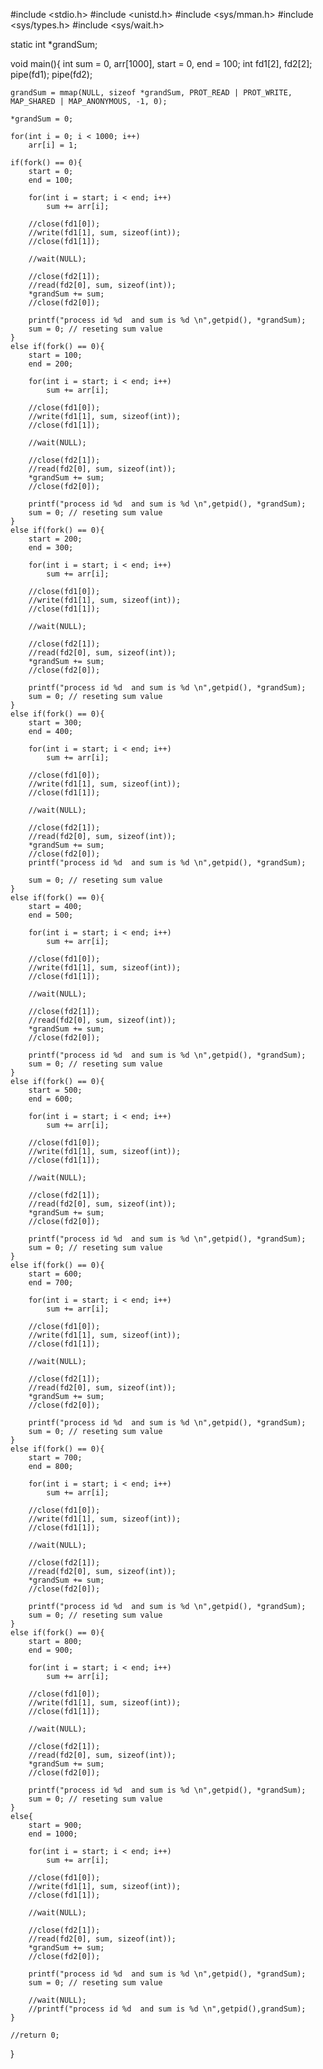 #include <stdio.h>
#include <unistd.h>
#include <sys/mman.h>
#include <sys/types.h>
#include <sys/wait.h>

static int *grandSum;

void main(){
	int sum = 0, arr[1000], start = 0, end = 100;
	int fd1[2], fd2[2];
	pipe(fd1);
	pipe(fd2);

	grandSum = mmap(NULL, sizeof *grandSum, PROT_READ | PROT_WRITE, MAP_SHARED | MAP_ANONYMOUS, -1, 0);

	*grandSum = 0;
	
	for(int i = 0; i < 1000; i++)
		arr[i] = 1;

	if(fork() == 0){
		start = 0;
		end = 100;

		for(int i = start; i < end; i++)
			sum += arr[i];
		
		//close(fd1[0]);
		//write(fd1[1], sum, sizeof(int));
		//close(fd1[1]);		

		//wait(NULL);
		
		//close(fd2[1]);
		//read(fd2[0], sum, sizeof(int));
		*grandSum += sum;
		//close(fd2[0]);		

		printf("process id %d  and sum is %d \n",getpid(), *grandSum);
		sum = 0; // reseting sum value
	} 
	else if(fork() == 0){
		start = 100;
		end = 200;
		
		for(int i = start; i < end; i++)
			sum += arr[i];
		
		//close(fd1[0]);
		//write(fd1[1], sum, sizeof(int));
		//close(fd1[1]);		

		//wait(NULL);
		
		//close(fd2[1]);
		//read(fd2[0], sum, sizeof(int));
		*grandSum += sum;
		//close(fd2[0]);		

		printf("process id %d  and sum is %d \n",getpid(), *grandSum);
		sum = 0; // reseting sum value
	} 
	else if(fork() == 0){
		start = 200;
		end = 300;
		
		for(int i = start; i < end; i++)
			sum += arr[i];
		
		//close(fd1[0]);
		//write(fd1[1], sum, sizeof(int));
		//close(fd1[1]);		

		//wait(NULL);
		
		//close(fd2[1]);
		//read(fd2[0], sum, sizeof(int));
		*grandSum += sum;
		//close(fd2[0]);		

		printf("process id %d  and sum is %d \n",getpid(), *grandSum);
		sum = 0; // reseting sum value
	} 
	else if(fork() == 0){
		start = 300;
		end = 400;
		
		for(int i = start; i < end; i++)
			sum += arr[i];
		
		//close(fd1[0]);
		//write(fd1[1], sum, sizeof(int));
		//close(fd1[1]);		

		//wait(NULL);
		
		//close(fd2[1]);
		//read(fd2[0], sum, sizeof(int));
		*grandSum += sum;
		//close(fd2[0]);		
		printf("process id %d  and sum is %d \n",getpid(), *grandSum);
		
		sum = 0; // reseting sum value
	}
	else if(fork() == 0){
		start = 400;
		end = 500;
		
		for(int i = start; i < end; i++)
			sum += arr[i];
		
		//close(fd1[0]);
		//write(fd1[1], sum, sizeof(int));
		//close(fd1[1]);		

		//wait(NULL);
		
		//close(fd2[1]);
		//read(fd2[0], sum, sizeof(int));
		*grandSum += sum;
		//close(fd2[0]);		

		printf("process id %d  and sum is %d \n",getpid(), *grandSum);
		sum = 0; // reseting sum value
	} 
	else if(fork() == 0){
		start = 500;
		end = 600;
		
		for(int i = start; i < end; i++)
			sum += arr[i];
		
		//close(fd1[0]);
		//write(fd1[1], sum, sizeof(int));
		//close(fd1[1]);		

		//wait(NULL);
		
		//close(fd2[1]);
		//read(fd2[0], sum, sizeof(int));
		*grandSum += sum;
		//close(fd2[0]);		

		printf("process id %d  and sum is %d \n",getpid(), *grandSum);
		sum = 0; // reseting sum value
	} 
	else if(fork() == 0){
		start = 600;
		end = 700;
		
		for(int i = start; i < end; i++)
			sum += arr[i];
		
		//close(fd1[0]);
		//write(fd1[1], sum, sizeof(int));
		//close(fd1[1]);		

		//wait(NULL);
		
		//close(fd2[1]);
		//read(fd2[0], sum, sizeof(int));
		*grandSum += sum;
		//close(fd2[0]);		

		printf("process id %d  and sum is %d \n",getpid(), *grandSum);
		sum = 0; // reseting sum value
	} 
	else if(fork() == 0){
		start = 700;
		end = 800;
		
		for(int i = start; i < end; i++)
			sum += arr[i];
		
		//close(fd1[0]);
		//write(fd1[1], sum, sizeof(int));
		//close(fd1[1]);		

		//wait(NULL);
		
		//close(fd2[1]);
		//read(fd2[0], sum, sizeof(int));
		*grandSum += sum;
		//close(fd2[0]);		

		printf("process id %d  and sum is %d \n",getpid(), *grandSum);
		sum = 0; // reseting sum value
	} 
	else if(fork() == 0){
		start = 800;
		end = 900;
		
		for(int i = start; i < end; i++)
			sum += arr[i];
		
		//close(fd1[0]);
		//write(fd1[1], sum, sizeof(int));
		//close(fd1[1]);		

		//wait(NULL);
		
		//close(fd2[1]);
		//read(fd2[0], sum, sizeof(int));
		*grandSum += sum;
		//close(fd2[0]);		

		printf("process id %d  and sum is %d \n",getpid(), *grandSum);
		sum = 0; // reseting sum value
	} 
	else{
		start = 900;
		end = 1000;
		
		for(int i = start; i < end; i++)
			sum += arr[i];
		
		//close(fd1[0]);
		//write(fd1[1], sum, sizeof(int));
		//close(fd1[1]);		

		//wait(NULL);
		
		//close(fd2[1]);
		//read(fd2[0], sum, sizeof(int));
		*grandSum += sum;
		//close(fd2[0]);		

		printf("process id %d  and sum is %d \n",getpid(), *grandSum);
		sum = 0; // reseting sum value
		
		//wait(NULL);
		//printf("process id %d  and sum is %d \n",getpid(),grandSum);
	} 

	//return 0;
}
